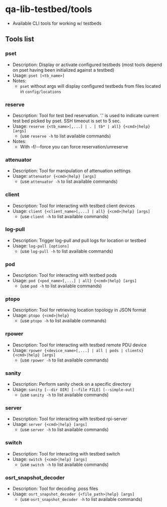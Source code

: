 # qa-lib-testbed/tools

- Available CLI tools for working w/ testbeds

## Tools list

### pset

- Description: Display or activate configured testbeds (most tools depend on
  pset having been initialized against a testbed)
- Usage: `pset [<tb_name>]`
- Notes:
  - `pset` without args will display configured testbeds from files located in
    `config/locations`

### reserve

- Description: Tool for test bed reservation. '.' is used to indicate current
  test bed picked by pset. SSH timeout is set to 5 sec.
- Usage: `reserve {<tb_name>[,...] | . | tb* | all} {<cmd>|help} [args]`
  - (use `reserve -h` to list available commands)
- Notes:
  - With -f/--force you can force reservation/unreserve

### attenuator

- Description: Tool for manipulation of attenuation settings
- Usage: `attenuator {<cmd>|help} [args]`
  - (use `attenuator -h` to list available commands)

### client

- Description: Tool for interacting with testbed client devices
- Usage: `client {<client_name>[,...] | all} {<cmd>|help} [args]`
  - (use `client -h` to list available commands)

### log-pull

- Description: Trigger log-pull and pull logs for location or testbed
- Usage: `log-pull [options]`
  - (use `log-pull -h` to list available commands)

### pod

- Description: Tool for interacting with testbed pods
- Usage: `pod {<pod_name>[,...] | all} {<cmd>|help} [args]`
  - (use `pod -h` to list available commands)

### ptopo

- Description: Tool for retrieving location topology in JSON format
- Usage: `ptopo {<cmd>|help}`
  - (use `ptopo -h` to list available commands)

### rpower

- Description: Tool for interacting with testbed remote PDU device
- Usage: `rpower {<device_name>[,...] | all | pods | clients} {<cmd>|help} [args]`
  - (use `rpower -h` to list available commands)

### sanity

- Description: Perform sanity check on a specific directory
- Usage: `sanity [--dir DIR] [--file FILE] [--simple-out]`
  - (use `sanity -h` to list available commands)

### server

- Description: Tool for interacting with testbed rpi-server
- Usage: `server {<cmd>|help} [args]`
  - (use `server -h` to list available commands)

### switch

- Description: Tool for interacting with testbed switch
- Usage: `switch {<cmd>|help} [args]`
  - (use `switch -h` to list available commands)

### osrt_snapshot_decoder

- Description: Tool for decoding .poss files
- Usage: `osrt_snapshot_decoder {<file_path>|help} [args]`
  - (use `osrt_snapshot_decoder -h` to list available commands)
